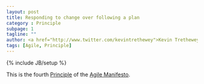 ```yaml
---
layout: post
title: Responding to change over following a plan
category : Principle
subpage: 1
tagline: ""
author: <a href="http://www.twitter.com/kevintrethewey">Kevin Trethewey</a>
tags: [Agile, Principle]
---
```

{% include JB/setup %}

This is the fourth [Principle](/principles.html) of the [Agile Manifesto](/archetype/AgileManifesto).